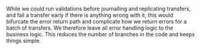 While we could run validations before journalling and replicating transfers,
and fail a transfer early if there is anything wrong with it, this would
bifurcate the error return path and complicate how we return errors for a batch
of transfers. We therefore leave all error handling logic to the business logic.
This reduces the number of branches in the code and keeps things simple.
